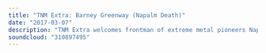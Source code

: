 ```yaml
---
title: "TNM Extra: Barney Greenway (Napalm Death)"
date: "2017-03-07"
description: "TNM Extra welcomes frontman of extreme metal pioneers Napalm Death, Barney Greenway."
soundcloud: "310897495"
---
```

